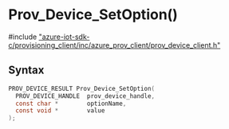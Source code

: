 # Prov_Device_SetOption()

\#include ["azure-iot-sdk-c/provisioning_client/inc/azure_prov_client/prov_device_client.h"](../iot-c-ref-prov-device-client-h.md)  

## Syntax

```C
PROV_DEVICE_RESULT Prov_Device_SetOption(
  PROV_DEVICE_HANDLE  prov_device_handle,
  const char *        optionName,
  const void *        value
);

```

